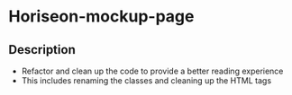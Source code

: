 # Horiseon-mockup-page

## Description
- Refactor and clean up the code to provide a better reading experience
- This includes renaming the classes and cleaning up the HTML tags

